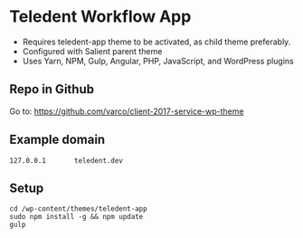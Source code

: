 # Teledent Workflow App

- Requires teledent-app theme to be activated, as child theme preferably.
- Configured with Salient parent theme
- Uses Yarn, NPM, Gulp, Angular, PHP, JavaScript, and WordPress plugins

## Repo in Github
Go to: https://github.com/varco/client-2017-service-wp-theme

## Example domain

	127.0.0.1       teledent.dev

## Setup
	cd /wp-content/themes/teledent-app
	sudo npm install -g && npm update
	gulp